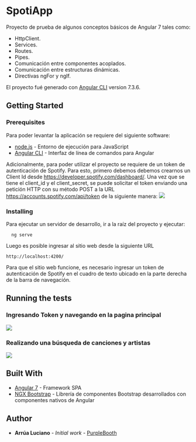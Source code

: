 # SpotiApp

Proyecto de prueba de algunos conceptos básicos de Angular 7 tales como:

- HttpClient.
- Services.
- Routes.
- Pipes.
- Comunicación entre componentes acoplados.
- Comunicación entre estructuras dinámicas.
- Directivas ngFor y ngIf.

El proyecto fué generado con [Angular CLI](https://github.com/angular/angular-cli) version 7.3.6.

## Getting Started

### Prerequisites

Para poder levantar la aplicación se requiere del siguiente software:

- [node.js](https://nodejs.org/) - Entorno de ejecución para JavaScript
- [Angular CLI](https://cli.angular.io/) - Interfaz de línea de comandos para Angular

Adicionalmente, para poder utilizar el proyecto se requiere de un token de autenticación de Spotify.
Para esto, primero debemos debemos crearnos un Client Id desde https://developer.spotify.com/dashboard/.
Una vez que se tiene el client_id y el client_secret, se puede solicitar el token enviando una petición HTTP con su método POST a la URL https://accounts.spotify.com/api/token de la siguiente manera:
![](https://user-images.githubusercontent.com/23145218/56780242-e9745400-67b4-11e9-820d-fe71e837016e.png)

### Installing

Para ejecutar un servidor de desarrollo, ir a la raíz del proyecto y ejecutar:

```
  ng serve
```

Luego es posible ingresar al sitio web desde la siguiente URL

```
http://localhost:4200/
```

Para que el sitio web funcione, es necesario ingresar un token de autenticación de Spotify en el cuadro de texto ubicado en la parte derecha de la barra de navegación.

## Running the tests

### Ingresando Token y navegando en la pagina principal

![](https://user-images.githubusercontent.com/23145218/56782509-d87c1080-67bd-11e9-8ddf-8e0e6a14d04f.gif)

### Realizando una búsqueda de canciones y artistas

![](https://user-images.githubusercontent.com/23145218/56782356-28a6a300-67bd-11e9-8b80-7c0b3b580b98.gif)

## Built With

- [Angular 7](https://angular.io/) - Framework SPA
- [NGX Bootstrap](https://valor-software.com/ngx-bootstrap/#/) - Librería de componentes Bootstrap desarrollados con componentes nativos de Angular

## Author

- **Arrúa Luciano** - _Initial work_ - [PurpleBooth](https://github.com/lucianorarrua)

